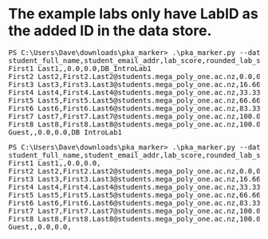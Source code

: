 # The example labs only have LabID as the added ID in the data store.
<pre>
PS C:\Users\Dave\downloads\pka_marker> .\pka_marker.py --data-store-id LabID
student_full_name,student_email_addr,lab_score,rounded_lab_score,lab_id
First1 Last1,,0.0,0.0,DB_IntroLab1
First2 Last2,First2.Last2@students.mega_poly_one.ac.nz,0.0,0.0,DB_IntroLab1
First3 Last3,First3.Last3@students.mega_poly_one.ac.nz,16.6667,16.7,DB_IntroLab1
First4 Last4,First4.Last4@students.mega_poly_one.ac.nz,33.3333,33.3,DB_IntroLab1
First5 Last5,First5.Last5@students.mega_poly_one.ac.nz,66.6667,66.7,DB_IntroLab1
First6 Last6,First6.Last6@students.mega_poly_one.ac.nz,83.3333,83.3,DB_IntroLab1
First7 Last7,First7.Last7@students.mega_poly_one.ac.nz,100.0,100.0,DB_IntroLab1
First8 Last8,First8.Last8@students.mega_poly_one.ac.nz,100.0,100.0,DB_IntroLab1-2024
Guest,,0.0,0.0,DB_IntroLab1
</pre>
<pre>
PS C:\Users\Dave\downloads\pka_marker> .\pka_marker.py --data-store-id aDifferentID
student_full_name,student_email_addr,lab_score,rounded_lab_score,lab_id
First1 Last1,,0.0,0.0,
First2 Last2,First2.Last2@students.mega_poly_one.ac.nz,0.0,0.0,
First3 Last3,First3.Last3@students.mega_poly_one.ac.nz,16.6667,16.7,
First4 Last4,First4.Last4@students.mega_poly_one.ac.nz,33.3333,33.3,
First5 Last5,First5.Last5@students.mega_poly_one.ac.nz,66.6667,66.7,
First6 Last6,First6.Last6@students.mega_poly_one.ac.nz,83.3333,83.3,
First7 Last7,First7.Last7@students.mega_poly_one.ac.nz,100.0,100.0,
First8 Last8,First8.Last8@students.mega_poly_one.ac.nz,100.0,100.0,
Guest,,0.0,0.0,
</pre>
